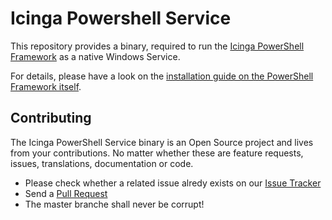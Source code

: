 # Icinga Powershell Service

This repository provides a binary, required to run the [Icinga PowerShell Framework](https://github.com/Icinga/icinga-powershell-framework) as a native Windows Service.

For details, please have a look on the [installation guide on the PowerShell Framework itself](https://github.com/Icinga/icinga-powershell-framework/blob/master/doc/service/01-Install-Service.md).

## Contributing

The Icinga PowerShell Service binary is an Open Source project and lives from your contributions. No matter whether these are feature requests, issues, translations, documentation or code.

* Please check whether a related issue alredy exists on our [Issue Tracker](https://github.com/Icinga/icinga-powershell-service/issues)
* Send a [Pull Request](https://github.com/Icinga/icinga-powershell-service/pulls)
* The master branche shall never be corrupt!
